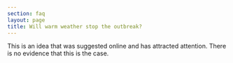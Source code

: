 ```yaml
---
section: faq
layout: page
title: Will warm weather stop the outbreak?
---
```

  This is an idea that was suggested online and has attracted attention. There is no evidence that this is the case.
